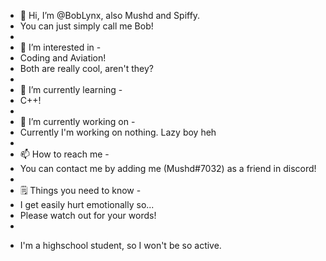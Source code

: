- 👋 Hi, I’m @BobLynx, also Mushd and Spiffy.
- You can just simply call me Bob!
- 
- 👀 I’m interested in -
- Coding and Aviation!
- Both are really cool, aren't they?
- 
- 🌱 I’m currently learning -
- C++!
- 
- 💞️ I’m currently working on -
- Currently I'm working on nothing. Lazy boy heh
- 
- 📫 How to reach me -
- You can contact me by adding me (Mushd#7032) as a friend in discord!
- 
- 🗒️ Things you need to know -
- I get easily hurt emotionally so...
- Please watch out for your words!
- 
+ I'm a highschool student, so I won't be so active.
<!---
BobLynx/BobLynx is a ✨ special ✨ repository because its `README.md` (this file) appears on your GitHub profile.
You can click the Preview link to take a look at your changes.
--->
